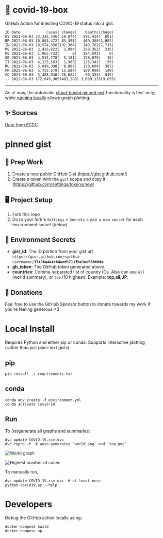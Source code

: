 # 🏥 covid-19-box

GitHub Action for injecting COVID-19 status into a gist.

```
ID Date            Cases( change)    Deaths(chnge)
US 2021-06-03 33,326,436( 19,074)   596,434(  601)
BR 2021-06-03 16,803,472( 83,391)   469,388(1,682)
IN 2021-06-03 28,574,350(132,364)   340,702(2,713)
ME 2021-06-03  2,426,822(  2,894)   228,362(  216)
PE 2021-06-03  1,965,432(      0)   184,942(    0)
GB 2021-06-03  4,515,778(  5,181)   128,075(   18)
IT 2021-06-03  4,225,163(  1,963)   126,342(   59)
RU 2021-06-03  5,040,390(  8,807)   120,604(  387)
FR 2021-06-03  5,755,679( 15,684)   109,990(  149)
CO 2021-06-03  3,488,046( 28,624)    90,353(  545)
-- 2021-06-03 172,049,905(483,280) 3,699,133(9,855)
```

---

As of now, the automatic [cloud-based pinned gist](#pinned-gist) functionality is text-only;
while [running locally](#local-install) allows graph plotting.

## ✨ Sources

[Data from ECDC](https://www.ecdc.europa.eu/en/publications-data/download-todays-data-geographic-distribution-covid-19-cases-worldwide)

# pinned gist

## 🎒 Prep Work
1. Create a new public GitHub Gist (https://gist.github.com/)
1. Create a token with the `gist` scope and copy it. (https://github.com/settings/tokens/new)

## 🖥 Project Setup
1. Fork this repo
1. Go to your fork's `Settings` > `Secrets` > `Add a new secret` for each environment secret (below)

## 🤫 Environment Secrets
- **gist_id:** The ID portion from your gist url `https://gist.github.com/<github username>/`**`37496a4e4c84aed9711fbe3ec560888a`**.
- **gh_token:** The GitHub token generated above.
- **countries:** Comma-separated list of country IDs. Also can use `all` (world summary), or `top` (10 highest). Example: **top,all,JP**.

## 💸 Donations

Feel free to use the GitHub Sponsor button to donate towards my work if you're feeling generous <3

# Local Install

Requires Python and either pip or conda. Supports interactive plotting (rather than just plain-text gists).

## pip

```
pip install -r requirements.txt
```

## conda

```
conda env create -f environment.yml
conda activate covid-19
```

## Run

To (re)generate all graphs and summaries:

```
dvc update COVID-19.csv.dvc
dvc repro -P  # auto-generates `world.png` and `top.png`
```

![World graph](world.png)

![Highest number of cases](top.png)

To manually run,

```
dvc update COVID-19.csv.dvc  # at least once
python covid19.py --help
```

# Developers

Debug the GitHub action locally using:

```
docker-compose build
docker-compose up
```
